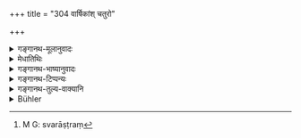 +++
title = "304 वार्षिकांश् चतुरो"

+++

<details><summary>गङ्गानथ-मूलानुवादः</summary>

As Indra showers rain during four months of the year, so shall the king, acting like Indra, shower benefits on his people.—(304)
</details>

<details><summary>मेधातिथिः</summary>

नात्र प्रकरणे मासनियमो ऽभिप्रेतः । केवलं चतुर्षु मासेषु संततवर्षी पर्जन्यो भवति । अतः संततं सर्वकालं **स्वं राष्ट्रं**[^७६४]** कामैः** पूरयेद् इत्य् उक्तं भवति । तथा कर्तव्यं यथा स्वराष्ट्रिया अनुरक्ता भवन्ति ॥ ९.३०४ ॥


[^७६४]:
     M G: svarāṣṭraṃ
</details>

<details><summary>गङ्गानथ-भाष्यानुवादः</summary>

The actual limitation regarding the *four months* is not meant to be emphasised in the present connection. What is meant is that during the four months, the Cloud mins *constantly*, and hence the King also shall confer benefits upon his people *constantly*. That is to say, he shall so act that his people may become attached to him.—(304)
</details>

<details><summary>गङ्गानथ-टिप्पन्यः</summary>

This verse is quoted in *Vīramitrodaya* (Rājanīti, p. 19), where
‘*caturaḥ*’ is explained as the four months beginning with *Śrāvaṇa*.
</details>

<details><summary>गङ्गानथ-तुल्य-वाक्यानि</summary>

**(verses 9.301-312)  
**

[\[See texts under
7.1-42.\]]
</details>

<details><summary>Bühler</summary>

304	As Indra sends copious rain during the four months of the rainy season, even so let the king, taking upon himself the office of Indra, shower benefits on his kingdom.
</details>
